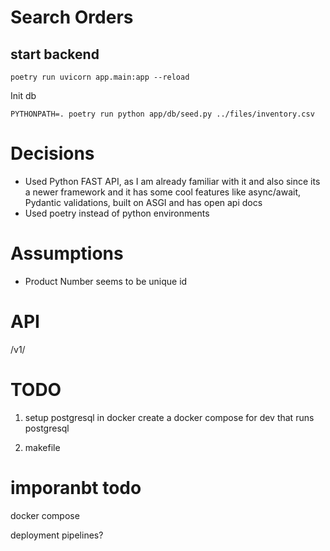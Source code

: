 # Search Orders

## start backend

```
poetry run uvicorn app.main:app --reload
```

Init db

```
PYTHONPATH=. poetry run python app/db/seed.py ../files/inventory.csv
```

# Decisions

- Used Python FAST API, as I am already familiar with it and also since its a newer framework and it has some cool features like async/await, Pydantic validations, built on ASGI and has open api docs
- Used poetry instead of python environments

# Assumptions

- Product Number seems to be unique id

#

#

#

#

#

# API

/v1/

# TODO

1. setup postgresql in docker
   create a docker compose for dev that runs postgresql

2. makefile

# imporanbt todo

docker compose

deployment
pipelines?
